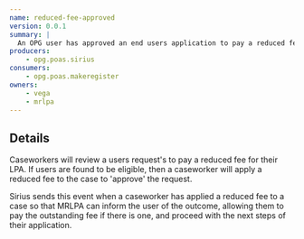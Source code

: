 ```yaml
---
name: reduced-fee-approved
version: 0.0.1
summary: |
  An OPG user has approved an end users application to pay a reduced fee
producers:
    - opg.poas.sirius
consumers:
    - opg.poas.makeregister
owners:
    - vega
    - mrlpa
---
```


## Details

Caseworkers will review a users request's to pay a reduced fee for their LPA. If users are found to be eligible, then a caseworker will apply a reduced fee to the case to 'approve' the request.

Sirius sends this event when a caseworker has applied a reduced fee to a case so that MRLPA can inform the user of the outcome, allowing them to pay the outstanding fee if there is one, and proceed with the next steps of their application.

<NodeGraph title="Consumer / Producer Diagram" />

<EventExamples />

<Schema />
